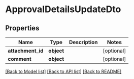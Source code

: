 # ApprovalDetailsUpdateDto

## Properties
Name | Type | Description | Notes
------------ | ------------- | ------------- | -------------
**attachment_id** | **object** |  | [optional] 
**comment** | **object** |  | [optional] 

[[Back to Model list]](../README.md#documentation-for-models) [[Back to API list]](../README.md#documentation-for-api-endpoints) [[Back to README]](../README.md)


